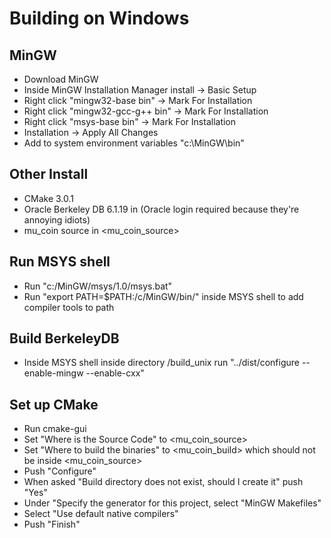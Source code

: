 # Building on Windows

## MinGW
* Download MinGW
* Inside MinGW Installation Manager install -> Basic Setup
* Right click "mingw32-base bin" -> Mark For Installation
* Right click "mingw32-gcc-g++ bin" -> Mark For Installation
* Right click "msys-base bin" -> Mark For Installation
* Installation -> Apply All Changes
* Add to system environment variables "c:\MinGW\bin"

## Other Install
* CMake 3.0.1
* Oracle Berkeley DB 6.1.19 in <berkeleydb> (Oracle login required because they're annoying idiots)
* mu_coin source in <mu_coin_source>

## Run MSYS shell
* Run "c:/MinGW/msys/1.0/msys.bat"
* Run "export PATH=$PATH:/c/MinGW/bin/" inside MSYS shell to add compiler tools to path

## Build BerkeleyDB
* Inside MSYS shell inside directory <berkeleydb>/build_unix run "../dist/configure --enable-mingw --enable-cxx"

## Set up CMake
* Run cmake-gui
* Set "Where is the Source Code" to <mu_coin_source>
* Set "Where to build the binaries" to <mu_coin_build> which should not be inside <mu_coin_source>
* Push "Configure"
* When asked "Build directory does not exist, should I create it" push "Yes"
* Under "Specify the generator for this project, select "MinGW Makefiles"
* Select "Use default native compilers"
* Push "Finish"